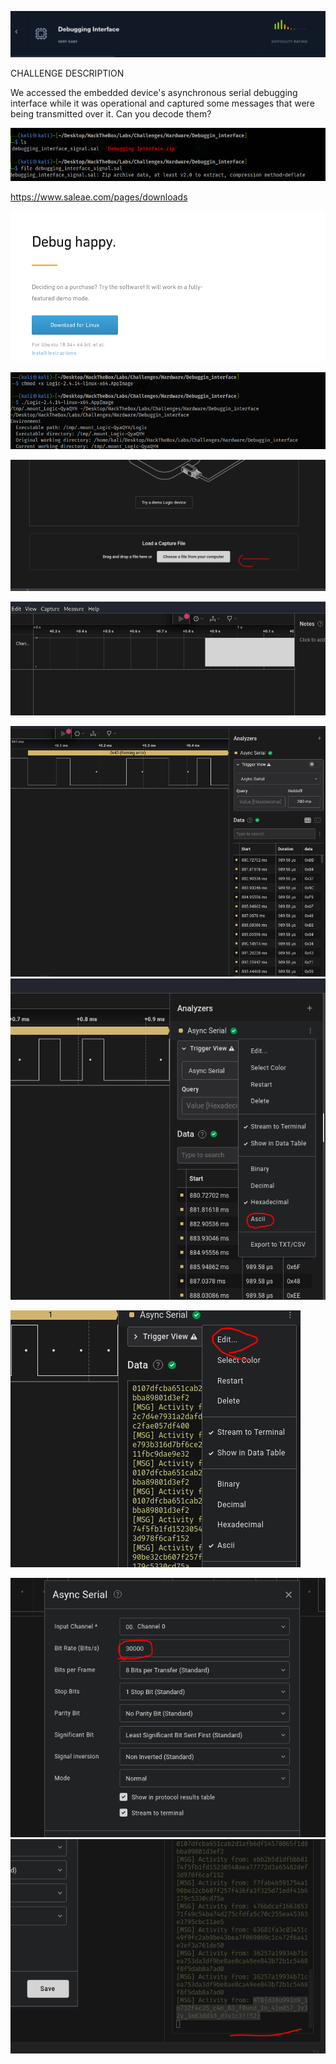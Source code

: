 ![](images/Pasted%20image%2020240512133213.png)

CHALLENGE DESCRIPTION

We accessed the embedded device's asynchronous serial debugging interface while it was operational and captured some messages that were being transmitted over it. Can you decode them?

![](images/Pasted%20image%2020240512134616.png)



https://www.saleae.com/pages/downloads

![](images/Pasted%20image%2020240512134658.png)

![](images/Pasted%20image%2020240512134740.png)

![](images/Pasted%20image%2020240512134816.png)


![](images/Pasted%20image%2020240512134949.png)

![](images/Pasted%20image%2020240512135325.png)
![](images/Pasted%20image%2020240512135508.png)

![](images/Pasted%20image%2020240512140112.png)

![](images/Pasted%20image%2020240512140413.png)
![](images/Pasted%20image%2020240512140430.png)